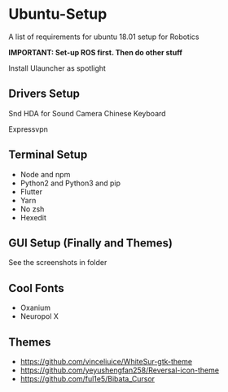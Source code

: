 # Ubuntu-Setup
A list of requirements for ubuntu 18.01 setup for Robotics

**IMPORTANT: Set-up ROS first. Then do other stuff**

Install Ulauncher as spotlight


## Drivers Setup
Snd HDA for Sound
Camera
Chinese Keyboard

Expressvpn

## Terminal Setup
- Node and npm
- Python2 and Python3 and pip
- Flutter
- Yarn
- No zsh
- Hexedit

## GUI Setup (Finally and Themes)
See the screenshots in folder

## Cool Fonts

- Oxanium
- Neuropol X


## Themes

- https://github.com/vinceliuice/WhiteSur-gtk-theme
- https://github.com/yeyushengfan258/Reversal-icon-theme
- https://github.com/ful1e5/Bibata_Cursor

